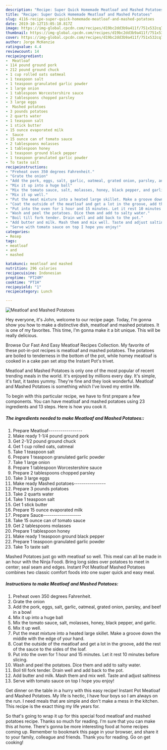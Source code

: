 ```yaml
---
description: "Recipe: Super Quick Homemade Meatloaf and Mashed Potatoes"
title: "Recipe: Super Quick Homemade Meatloaf and Mashed Potatoes"
slug: 4116-recipe-super-quick-homemade-meatloaf-and-mashed-potatoes
date: 2019-10-12T15:05:10.817Z
image: https://img-global.cpcdn.com/recipes/d19bc2dd3b9a411f/751x532cq70/meatloaf-and-mashed-potatoes-recipe-main-photo.jpg
thumbnail: https://img-global.cpcdn.com/recipes/d19bc2dd3b9a411f/751x532cq70/meatloaf-and-mashed-potatoes-recipe-main-photo.jpg
cover: https://img-global.cpcdn.com/recipes/d19bc2dd3b9a411f/751x532cq70/meatloaf-and-mashed-potatoes-recipe-main-photo.jpg
author: Jorge McKenzie
ratingvalue: 4.4
reviewcount: 14
recipeingredient:
-  Meatloaf
- 114 pound ground pork
- 212 pound ground chuck
- 1 cup rolled oats oatmeal
- 1 teaspoon salt
- 1 teaspoon granulated garlic powder
- 1 large onion
- 1 tablespoon Worcestershire sauce
- 2 tablespoons chopped parsley
- 3 large eggs
-  Mashed potatoes
- 3 pounds potatoes
- 2 quarts water
- 1 teaspoon salt
- 1 stick butter
- 15 ounce evaporated milk
-  Sauce
- 15 ounce can of tomato sauce
- 2 tablespoons molasses
- 1 tablespoon honey
- 1 teaspoon ground black pepper
- 1 teaspoon granulated garlic powder
- To taste salt
recipeinstructions:
- "Preheat oven 350 degrees Fahrenheit."
- "Grate the onion"
- "Add the pork, eggs, salt, garlic, oatmeal, grated onion, parsley, and beef in a bowl"
- "Mix it up into a huge ball"
- "Mix the tomato sauce, salt, molasses, honey, black pepper, and garlic."
- "Mix it up well."
- "Put the meat mixture into a heated large skillet. Make a groove down the middle with the edge of your hand."
- "Coat the outside of the meatloaf and get a lot in the groove, add the rest of the sauce to the sides of the loaf."
- "Put into the oven for 1 hour and 15 minutes. Let it rest 10 minutes before slicing."
- "Wash and peel the potatoes. Dice them and add to salty water."
- "Boil till fork tender. Drain well and add back to the pot."
- "Add butter and milk. Mash them and mix well. Taste and adjust saltiness"
- "Serve with tomato sauce on top I hope you enjoy!"
categories:
- Resep
tags:
- meatloaf
- and
- mashed

katakunci: meatloaf and mashed
nutrition: 296 calories
recipecuisine: Indonesian
preptime: "PT24M"
cooktime: "PT1H"
recipeyield: "1"
recipecategory: Lunch

---
```



![Meatloaf and Mashed Potatoes](https://img-global.cpcdn.com/recipes/d19bc2dd3b9a411f/751x532cq70/meatloaf-and-mashed-potatoes-recipe-main-photo.jpg)

Hey everyone, it's John, welcome to our recipe page. Today, I'm gonna show you how to make a distinctive dish, meatloaf and mashed potatoes. It is one of my favorites. This time, I'm gonna make it a bit unique. This will be really delicious.

Browse Our Fast And Easy Meatloaf Recipes Collection. My favorite of these pot-in-pot recipes is meatloaf and mashed potatoes. The potatoes are boiled to tenderness in the bottom of the pot, while homey meatloaf is cooked in a cake pan set atop the Instant Pot&#39;s trivet.

Meatloaf and Mashed Potatoes is only one of the most popular of recent trending meals in the world. It's enjoyed by millions every day. It's simple, it's fast, it tastes yummy. They're fine and they look wonderful. Meatloaf and Mashed Potatoes is something which I've loved my entire life.


To begin with this particular recipe, we have to first prepare a few components. You can have meatloaf and mashed potatoes using 23 ingredients and 13 steps. Here is how you cook it.

##### The ingredients needed to make Meatloaf and Mashed Potatoes::

1. Prepare  Meatloaf-----------------
1. Make ready 1-1/4 pound ground pork
1. Get 2-1/2 pound ground chuck
1. Get 1 cup rolled oats, oatmeal
1. Take 1 teaspoon salt
1. Prepare 1 teaspoon granulated garlic powder
1. Take 1 large onion
1. Prepare 1 tablespoon Worcestershire sauce
1. Prepare 2 tablespoons chopped parsley
1. Take 3 large eggs
1. Make ready  Mashed potatoes----------------
1. Prepare 3 pounds potatoes
1. Take 2 quarts water
1. Take 1 teaspoon salt
1. Get 1 stick butter
1. Prepare 15 ounce evaporated milk
1. Prepare  Sauce-------------------
1. Take 15 ounce can of tomato sauce
1. Get 2 tablespoons molasses
1. Prepare 1 tablespoon honey
1. Make ready 1 teaspoon ground black pepper
1. Prepare 1 teaspoon granulated garlic powder
1. Take To taste salt


Mashed Potatoes just go with meatloaf so well. This meal can all be made in an hour with the Ninja Foodi. Bring long sides over potatoes to meet in center; seal seam and edges. Instant Pot Meatloaf Mashed Potatoes combines two classic comfort foods into one super quick and easy meal. 

##### Instructions to make Meatloaf and Mashed Potatoes:

1. Preheat oven 350 degrees Fahrenheit.
1. Grate the onion
1. Add the pork, eggs, salt, garlic, oatmeal, grated onion, parsley, and beef in a bowl
1. Mix it up into a huge ball
1. Mix the tomato sauce, salt, molasses, honey, black pepper, and garlic.
1. Mix it up well.
1. Put the meat mixture into a heated large skillet. Make a groove down the middle with the edge of your hand.
1. Coat the outside of the meatloaf and get a lot in the groove, add the rest of the sauce to the sides of the loaf.
1. Put into the oven for 1 hour and 15 minutes. Let it rest 10 minutes before slicing.
1. Wash and peel the potatoes. Dice them and add to salty water.
1. Boil till fork tender. Drain well and add back to the pot.
1. Add butter and milk. Mash them and mix well. Taste and adjust saltiness
1. Serve with tomato sauce on top I hope you enjoy!


Get dinner on the table in a hurry with this easy recipe! Instant Pot Meatloaf and Mashed Potatoes. My life is hectic, I have four boys so I am always on the run. I need meals that are simple and don&#39;t make a mess in the kitchen. This recipe is the exact thing my life years for. 

So that's going to wrap it up for this special food meatloaf and mashed potatoes recipe. Thanks so much for reading. I'm sure that you can make this at home. There's gonna be more interesting food at home recipes coming up. Remember to bookmark this page in your browser, and share it to your family, colleague and friends. Thank you for reading. Go on get cooking!

